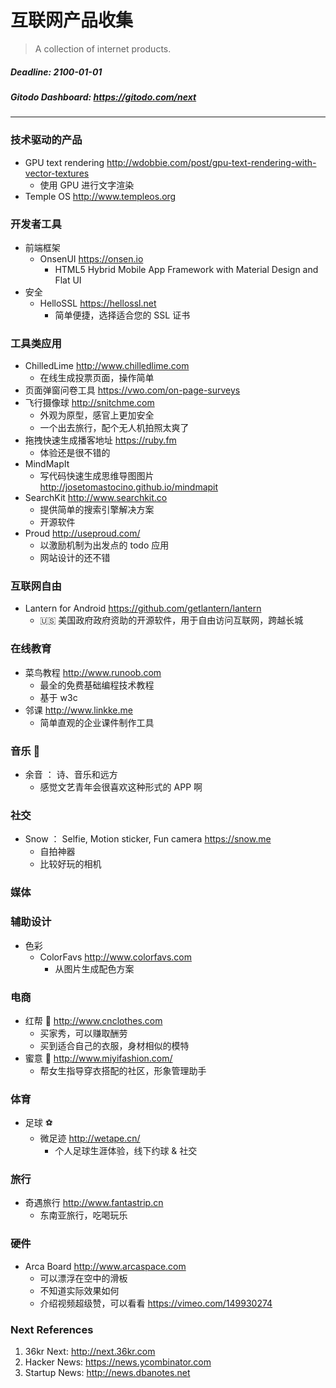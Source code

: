 # 互联网产品收集

> A collection of internet products.

##### Deadline: 2100-01-01
##### Gitodo Dashboard: https://gitodo.com/next

***

### 技术驱动的产品

* GPU text rendering http://wdobbie.com/post/gpu-text-rendering-with-vector-textures
  - 使用 GPU 进行文字渲染
* Temple OS http://www.templeos.org

### 开发者工具

* 前端框架
  * OnsenUI https://onsen.io
    - HTML5 Hybrid Mobile App Framework with Material Design and Flat UI
* 安全
  * HelloSSL https://hellossl.net
    - 简单便捷，选择适合您的 SSL 证书

### 工具类应用

* ChilledLime http://www.chilledlime.com
  - 在线生成投票页面，操作简单
* 页面弹窗问卷工具 https://vwo.com/on-page-surveys
* 飞行摄像球 http://snitchme.com
  - 外观为原型，感官上更加安全
  - 一个出去旅行，配个无人机拍照太爽了
* 拖拽快速生成播客地址 https://ruby.fm
  - 体验还是很不错的
* MindMapIt
  - 写代码快速生成思维导图图片 http://josetomastocino.github.io/mindmapit
* SearchKit http://www.searchkit.co
  - 提供简单的搜索引擎解决方案
  - 开源软件
* Proud http://useproud.com/
  - 以激励机制为出发点的 todo 应用
  - 网站设计的还不错

### 互联网自由

* Lantern for Android https://github.com/getlantern/lantern
  - 🇺🇸 美国政府政府资助的开源软件，用于自由访问互联网，跨越长城

### 在线教育

* 菜鸟教程 http://www.runoob.com
  - 最全的免费基础编程技术教程
  - 基于 w3c
* 邻课 http://www.linkke.me
  - 简单直观的企业课件制作工具

### 音乐 🎵

* 余音 ： 诗、音乐和远方
  - 感觉文艺青年会很喜欢这种形式的 APP 啊

### 社交

* Snow ： Selfie, Motion sticker, Fun camera  https://snow.me
  - 自拍神器
  - 比较好玩的相机


### 媒体



### 辅助设计

* 色彩
  * ColorFavs http://www.colorfavs.com
    - 从图片生成配色方案

### 电商

* 红帮 👔 http://www.cnclothes.com
  - 买家秀，可以赚取酬劳
  - 买到适合自己的衣服，身材相似的模特
* 蜜意 👗 http://www.miyifashion.com/
  - 帮女生指导穿衣搭配的社区，形象管理助手

### 体育

* 足球 ⚽️
  * 微足迹 http://wetape.cn/  
    - 个人足球生涯体验，线下约球 & 社交

### 旅行

* 奇遇旅行 http://www.fantastrip.cn
  * 东南亚旅行，吃喝玩乐

### 硬件

* Arca Board http://www.arcaspace.com
  - 可以漂浮在空中的滑板
  - 不知道实际效果如何
  - 介绍视频超级赞，可以看看 https://vimeo.com/149930274

### Next References

1. 36kr Next: http://next.36kr.com
2. Hacker News: https://news.ycombinator.com
3. Startup News: http://news.dbanotes.net
